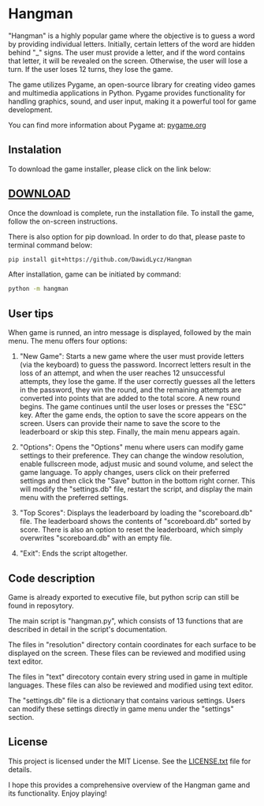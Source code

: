 # Hangman

"Hangman" is a highly popular game where the objective is to guess a word by providing individual letters. Initially, certain letters of the word are hidden behind "_" signs. The user must provide a letter, and if the word contains that letter, it will be revealed on the screen. Otherwise, the user will lose a turn. If the user loses 12 turns, they lose the game.

The game utilizes Pygame, an open-source library for creating video games and multimedia applications in Python. Pygame provides functionality for handling graphics, sound, and user input, making it a powerful tool for game development.

You can find more information about Pygame at: [pygame.org](https://www.pygame.org/wiki/about)

## Instalation

To download the game installer, please click on the link below:
## [DOWNLOAD](https://github.com/DawidLycz/Hangman/raw/main/hangman_setup.exe)
Once the download is complete, run the installation file. To install the game, follow the on-screen instructions.

There is also option for pip download. In order to do that, please paste to terminal command below:
```bash
pip install git+https://github.com/DawidLycz/Hangman
```
After installation, game can be initiated by command:
```bash
python -m hangman
```
## User tips

When game is runned, an intro message is displayed, followed by the main menu. The menu offers four options:

1. "New Game": Starts a new game where the user must provide letters (via the keyboard) to guess the password. Incorrect letters result in the loss of an attempt, and when the user reaches 12 unsuccessful attempts, they lose the game. If the user correctly guesses all the letters in the password, they win the round, and the remaining attempts are converted into points that are added to the total score. A new round begins. The game continues until the user loses or presses the "ESC" key. After the game ends, the option to save the score appears on the screen. Users can provide their name to save the score to the leaderboard or skip this step. Finally, the main menu appears again.

2. "Options": Opens the "Options" menu where users can modify game settings to their preference. They can change the window resolution, enable fullscreen mode, adjust music and sound volume, and select the game language. To apply changes, users click on their preferred settings and then click the "Save" button in the bottom right corner. This will modify the "settings.db" file, restart the script, and display the main menu with the preferred settings.

3. "Top Scores": Displays the leaderboard by loading the "scoreboard.db" file. The leaderboard shows the contents of "scoreboard.db" sorted by score. There is also an option to reset the leaderboard, which simply overwrites "scoreboard.db" with an empty file.

4. "Exit": Ends the script altogether.

## Code description

Game is already exported to executive file, but python scrip can still be found in reposytory.

The main script is "hangman.py", which consists of 13 functions that are described in detail in the script's documentation.

The files in "resolution" directory contain coordinates for each surface to be displayed on the screen. These files can be reviewed and modified using text editor.

The files in "text" direcotory contain every string used in game in multiple languages. These files can also be reviewed and modified using text editor.

The "settings.db" file is a dictionary that contains various settings. Users can modify these settings directly in game menu under the "settings" section.


## License

This project is licensed under the MIT License. See the [LICENSE.txt](LICENSE.txt) file for details.

I hope this provides a comprehensive overview of the Hangman game and its functionality. Enjoy playing!
